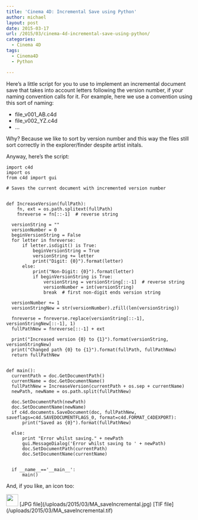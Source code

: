 ```yaml
---
title: 'Cinema 4D: Incremental Save using Python'
author: michael
layout: post
date: 2015-03-17
url: /2015/03/cinema-4d-incremental-save-using-python/
categories:
  - Cinema 4D
tags:
  - Cinema4D
  - Python

---
```

Here&#8217;s a little script for you to use to implement an incremental document save that takes into account letters following the version number, if your naming convention calls for it. For example, here we use a convention using this sort of naming:

  * file_v001_AB.c4d
  * file_v002_YZ.c4d
  * &#8230;

Why? Because we like to sort by version number and this way the files still sort correctly in the explorer/finder despite artist initals.

Anyway, here&#8217;s the script:

    import c4d
    import os
    from c4d import gui
    
    # Saves the current document with incremented version number
    
    
    def IncreaseVersion(fullPath):
        fn, ext = os.path.splitext(fullPath)
        fnreverse = fn[::-1]  # reverse string
    
      versionString = ""
      versionNumber = 0
      beginVersionString = False
      for letter in fnreverse:
          if letter.isdigit() is True:
              beginVersionString = True
              versionString += letter
              print("Digit: {0}").format(letter)
          else:
              print("Non-Digit: {0}").format(letter)
              if beginVersionString is True:
                  versionString = versionString[::-1]  # reverse string
                  versionNumber = int(versionString)
                  break  # first non-digit ends version string
    
      versionNumber += 1
      versionStringNew = str(versionNumber).zfill(len(versionString))
    
      fnreverse = fnreverse.replace(versionString[::-1], versionStringNew[::-1], 1)
      fullPathNew = fnreverse[::-1] + ext
    
      print("Increased version {0} to {1}").format(versionString, versionStringNew)
      print("Changed path {0} to {1}").format(fullPath, fullPathNew)
      return fullPathNew
    
    
    def main():
      currentPath = doc.GetDocumentPath()
      currentName = doc.GetDocumentName()
      fullPathNew = IncreaseVersion(currentPath + os.sep + currentName)
      newPath, newName = os.path.split(fullPathNew)
    
      doc.SetDocumentPath(newPath)
      doc.SetDocumentName(newName)
      if c4d.documents.SaveDocument(doc, fullPathNew, saveflags=c4d.SAVEDOCUMENTFLAGS_0, format=c4d.FORMAT_C4DEXPORT):
          print("Saved as {0}").format(fullPathNew)
    
      else:
          print "Error whilst saving." + newPath
          gui.MessageDialog('Error whilst saving to ' + newPath)
          doc.SetDocumentPath(currentPath)
          doc.SetDocumentName(currentName)
    
    
      if __name__=='__main__':
          main()
    

And, if you like, an icon too: 

 <img src="/uploads/2015/03/MA_saveIncremental.jpg" style="width:32px;height:32px;" />  
[JPG file](/uploads/2015/03/MA_saveIncremental.jpg)  
[TIF file](/uploads/2015/03/MA_saveIncremental.tif)